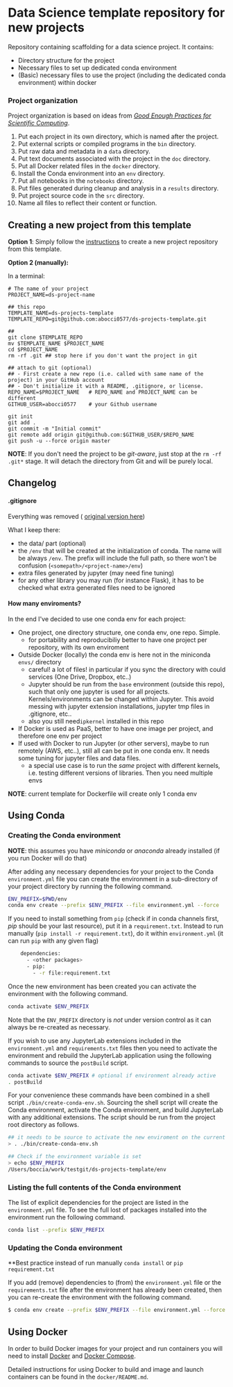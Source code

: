 # Data Science template repository for new projects

Repository containing scaffolding for a data science project. It contains:
* Directory structure for the project
* Necessary files to set up dedicated conda environment
* (Basic) necessary files to use the project (including the dedicated conda environment) within docker 


### Project organization

Project organization is based on ideas from [_Good Enough Practices for Scientific Computing_](https://journals.plos.org/ploscompbiol/article?id=10.1371/journal.pcbi.1005510).

1. Put each project in its own directory, which is named after the project.
2. Put external scripts or compiled programs in the `bin` directory.
3. Put raw data and metadata in a `data` directory.
4. Put text documents associated with the project in the `doc` directory.
5. Put all Docker related files in the `docker` directory.
6. Install the Conda environment into an `env` directory. 
7. Put all notebooks in the `notebooks` directory.
8. Put files generated during cleanup and analysis in a `results` directory.
9. Put project source code in the `src` directory.
10. Name all files to reflect their content or function.



## Creating a new project from this template

**Option 1**:
Simply follow the [instructions](https://help.github.com/en/articles/creating-a-repository-from-a-template) to create a new project repository from this template.

**Option 2 (manually):**

In a terminal:
```
# The name of your project
PROJECT_NAME=ds-project-name 

## this repo
TEMPLATE_NAME=ds-projects-template
TEMPLATE_REPO=git@github.com:abocci0577/ds-projects-template.git

##
git clone $TEMPLATE_REPO
mv $TEMPLATE_NAME $PROJECT_NAME
cd $PROJECT_NAME
rm -rf .git ## stop here if you don't want the project in git

## attach to git (optional)
## - First create a new repo (i.e. called with same name of the project) in your GitHub account
## - Don't initialize it with a README, .gitignore, or license.
REPO_NAME=$PROJECT_NAME   # REPO_NAME and PROJECT_NAME can be different
GITHUB_USER=abocci0577    # your Github username

git init
git add .
git commit -m "Initial commit"
git remote add origin git@github.com:$GITHUB_USER/$REPO_NAME
git push -u --force origin master
```

**NOTE**: If you don't need the project to be _git-aware_, just stop at the  `rm -rf .git*` stage. It will detach the directory from Git and will be purely local.



## Changelog 


#### .gitignore

Everything was removed ( [original version here](https://github.com/kaust-vislab/python-data-science-project/blob/master/.gitignore))

What I  keep there:
* the data/ part (optional)
* the `/env` that will be created at the initialization of conda. The name will be always `/env`. The prefix will include the full path, so there won't be confusion (`<somepath>/<project-name>/env`)
* extra files generated by jupyter (may need fine tuning)
* for any other library you may run (for instance Flask), it has to be checked what extra generated files need to be ignored


#### How many enviroments?

In the end I've decided to use one conda env for each project:
* One project, one directory structure, one conda env, one repo. Simple.
    * for portability and reproducibiliy better to have one project  per repository, with its own enviroment
* Outside Docker (locally) the conda env is here not in the miniconda `envs/` directory
    * careful! a lot of files! in particular if you sync the directory with could services (One Drive, Dropbox, etc..)
    *  Jupyter should be run from the `base` environment (outside this repo), such that only one jupyter is used for all projects. Kernels/environments can be changed within Jupyter. This avoid messing with jupyter extension installations, jupyter tmp files in .gitignore, etc.. 
    * also you still need`ipkernel` installed in this repo
* If Docker is used as PaaS, better to have one image per project, and therefore one env per project
* If used with Docker to run Jupyter (or other servers), maybe to run remotely (AWS, etc..), still all can be put in one conda env. It needs some tuning for jupyter files and data files.
    * a special use case is to run the _same_ project with different kernels, i.e. testing different versions of libraries. Then you need multiple envs

**NOTE**: current template for Dockerfile will create only 1 conda env

## Using Conda

### Creating the Conda environment

**NOTE**: this assumes you have _miniconda_ or _anaconda_ already installed (if you run Docker will do that)

After adding any necessary dependencies for your project to the Conda `environment.yml` file you can create the environment in a sub-directory of your project directory by running the following command.

```bash
ENV_PREFIX=$PWD/env
conda env create --prefix $ENV_PREFIX --file environment.yml --force
```

If you need to install something from `pip` (check if in conda channels first, _pip_ should be your last resource), put it in a `requirement.txt`. 
Instead to run manually (`pip install -r requirement.txt`), do it within `environment.yml` (it can run `pip` with any given flag)

```bash
    dependencies:
      - <other packages>
      - pip:
        - -r file:requirement.txt
```


Once the new environment has been created you can activate the environment with the following 
command.

```bash
conda activate $ENV_PREFIX
```

Note that the `ENV_PREFIX` directory is *not* under version control as it can always be re-created as necessary.

If you wish to use any JupyterLab extensions included in the `environment.yml` and `requirements.txt` 
files then you need to activate the environment and rebuild the JupyterLab application using the 
following commands to source the `postBuild` script.

```bash
conda activate $ENV_PREFIX # optional if environment already active
. postBuild
```

For your convenience these commands have been combined in a shell script `./bin/create-conda-env.sh`. 
Sourcing the shell script will create the Conda environment, activate the Conda environment, and build 
JupyterLab with any additional extensions. The script should be run from the project root directory as 
follows. 

```bash
## it needs to be source to activate the new enviroment on the current shell. A simple execution of the file will not work
> . ./bin/create-conda-env.sh

## Check if the environment variable is set
> echo $ENV_PREFIX
/Users/boccia/work/testgit/ds-projects-template/env
```

### Listing the full contents of the Conda environment

The list of explicit dependencies for the project are listed in the `environment.yml` file. To see 
the full lost of packages installed into the environment run the following command.

```bash
conda list --prefix $ENV_PREFIX
```

### Updating the Conda environment

**Best practice instead of run manually `conda install` or `pip requirement.txt`

If you add (remove) dependencies to (from) the `environment.yml` file or the `requirements.txt` file 
after the environment has already been created, then you can re-create the environment with the 
following command.

```bash
$ conda env create --prefix $ENV_PREFIX --file environment.yml --force
```

## Using Docker

In order to build Docker images for your project and run containers you will need to install 
[Docker](https://docs.docker.com/install/) and [Docker Compose](https://docs.docker.com/compose/install/).

Detailed instructions for using Docker to build and image and launch containers can be found in 
the `docker/README.md`.

